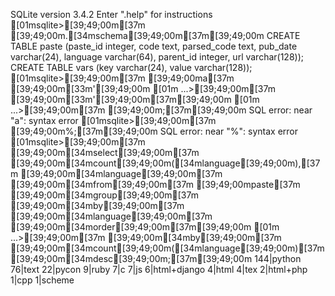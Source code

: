 SQLite version 3.4.2
Enter ".help" for instructions
[01msqlite>[39;49;00m[37m [39;49;00m.[34mschema[39;49;00m[37m[39;49;00m
CREATE TABLE paste (paste_id integer, code text, parsed_code text, pub_date
varchar(24), language varchar(64), parent_id integer, url varchar(128));
CREATE TABLE vars (key varchar(24), value varchar(128));
[01msqlite>[39;49;00m[37m [39;49;00ma[37m [39;49;00m[33m'[39;49;00m
[01m   ...>[39;49;00m[37m [39;49;00m[33m'[39;49;00m[37m[39;49;00m
[01m   ...>[39;49;00m[37m [39;49;00m;[37m[39;49;00m
SQL error: near "a": syntax error
[01msqlite>[39;49;00m[37m [39;49;00m%;[37m[39;49;00m
SQL error: near "%": syntax error
[01msqlite>[39;49;00m[37m [39;49;00m[34mselect[39;49;00m[37m [39;49;00m[34mcount[39;49;00m([34mlanguage[39;49;00m),[37m [39;49;00m[34mlanguage[39;49;00m[37m [39;49;00m[34mfrom[39;49;00m[37m [39;49;00mpaste[37m [39;49;00m[34mgroup[39;49;00m[37m [39;49;00m[34mby[39;49;00m[37m [39;49;00m[34mlanguage[39;49;00m[37m [39;49;00m[34morder[39;49;00m[37m[39;49;00m
[01m   ...>[39;49;00m[37m [39;49;00m[34mby[39;49;00m[37m [39;49;00m[34mcount[39;49;00m([34mlanguage[39;49;00m)[37m [39;49;00m[34mdesc[39;49;00m;[37m[39;49;00m
144|python
76|text
22|pycon
9|ruby
7|c
7|js
6|html+django
4|html
4|tex
2|html+php
1|cpp
1|scheme
